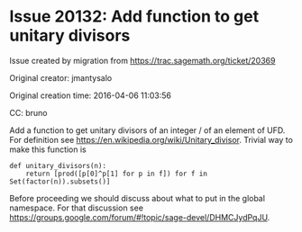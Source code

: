# Issue 20132: Add function to get unitary divisors

Issue created by migration from https://trac.sagemath.org/ticket/20369

Original creator: jmantysalo

Original creation time: 2016-04-06 11:03:56

CC:  bruno

Add a function to get unitary divisors of an integer / of an element of UFD. For definition see https://en.wikipedia.org/wiki/Unitary_divisor. Trivial way to make this function is


```
def unitary_divisors(n):
    return [prod([p[0]^p[1] for p in f]) for f in Set(factor(n)).subsets()]
```


Before proceeding we should discuss about what to put in the global namespace. For that discussion see https://groups.google.com/forum/#!topic/sage-devel/DHMCJydPqJU.
